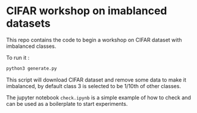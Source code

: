 # CIFAR workshop on imablanced datasets

This repo contains the code to begin a workshop on CIFAR dataset with imbalanced classes.

To run it :

```bash
python3 generate.py
```

This script will download CIFAR dataset and remove some data to make it imbalanced, by default class 3 is selected to be 1/10th of other classes.

The jupyter notebook 
```check.ipynb``` is a simple example of how to check and can be used as a boilerplate to start experiments.
